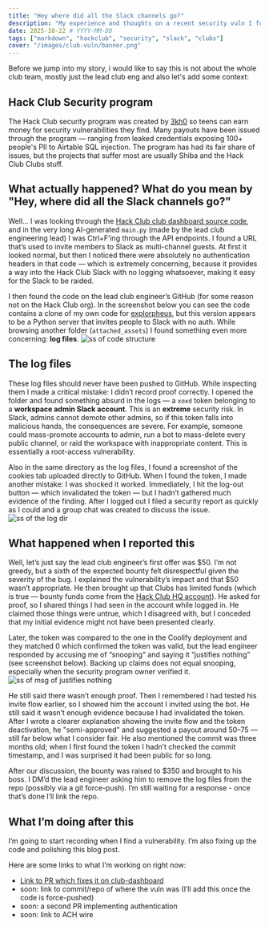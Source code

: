 ```yaml
---
title: "Hey where did all the Slack channels go?"
description: "My experience and thoughts on a recent security vuln I found which allowed you to gain Slack workspace admin (bypasses 2FA)"
date: 2025-10-22 # YYYY-MM-DD
tags: ["markdown", "hackclub", "security", "slack", "clubs"]
cover: "/images/club-vuln/banner.png"
---
```


Before we jump into my story, i would like to say this is not about the whole club team, mostly just the lead club eng and also let's add some context:

## Hack Club Security program

The Hack Club security program was created by [3kh0](https://3kh0.net) so teens can earn money for security vulnerabilities they find. Many payouts have been issued through the program — ranging from leaked credentials exposing 100+ people's PII to Airtable SQL injection. The program has had its fair share of issues, but the projects that suffer most are usually Shiba and the Hack Club Clubs stuff.

## What actually happened? What do you mean by "Hey, where did all the Slack channels go?"

Well… I was looking through the [Hack Club club dashboard source code](https://github.com/hackclub/club-dashboard), and in the very long AI-generated `main.py` (made by the lead club engineering lead) I was Ctrl+F’ing through the API endpoints. I found a URL that’s used to invite members to Slack as multi-channel guests. At first it looked normal, but then I noticed there were absolutely no authentication headers in that code — which is extremely concerning, because it provides a way into the Hack Club Slack with no logging whatsoever, making it easy for the Slack to be raided.

I then found the code on the lead club engineer’s GitHub (for some reason not on the Hack Club org). In the screenshot below you can see the code contains a clone of my own code for [explorpheus](https://github.com/hackclub/explorpheus), but this version appears to be a Python server that invites people to Slack with no auth. While browsing another folder (`attached_assets`) I found something even more concerning: **log files**.
![ss of code structure](/images/club-vuln/ss_of_stuff.png)

## The log files

These log files should never have been pushed to GitHub. While inspecting them I made a critical mistake: I didn’t record proof correctly. I opened the folder and found something absurd in the logs — a `xoxd` token belonging to a **workspace admin Slack account**. This is an **extreme** security risk. In Slack, admins cannot demote other admins, so if this token falls into malicious hands, the consequences are severe. For example, someone could mass-promote accounts to admin, run a bot to mass-delete every public channel, or raid the workspace with inappropriate content. This is essentially a root-access vulnerability.

Also in the same directory as the log files, I found a screenshot of the cookies tab uploaded directly to GitHub. When I found the token, I made another mistake: I was shocked it worked. Immediately, I hit the log-out button — which invalidated the token — but I hadn’t gathered much evidence of the finding. After I logged out I filed a security report as quickly as I could and a group chat was created to discuss the issue.
![ss of the log dir](/images/club-vuln/ss_log_dir.png)

## What happened when I reported this

Well, let’s just say the lead club engineer’s first offer was $50. I’m not greedy, but a sixth of the expected bounty felt disrespectful given the severity of the bug. I explained the vulnerability’s impact and that $50 wasn’t appropriate. He then brought up that Clubs has limited funds (which is true — bounty funds come from the [Hack Club HQ account](https://hcb.hackclub.com/hq)). He asked for proof, so I shared things I had seen in the account while logged in. He claimed those things were untrue, which I disagreed with, but I conceded that my initial evidence might not have been presented clearly.

Later, the token was compared to the one in the Coolify deployment and they matched 0 which confirmed the token was valid, but the lead engineer responded by accusing me of “snooping” and saying it “justifies nothing” (see screenshot below). Backing up claims does not equal snooping, especially when the security program owner verified it.
![ss of msg of justifies nothing](/images/club-vuln/justifies_nothing.png)

He still said there wasn’t enough proof. Then I remembered I had tested his invite flow earlier, so I showed him the account I invited using the bot. He still said it wasn’t enough evidence because I had invalidated the token. After I wrote a clearer explanation showing the invite flow and the token deactivation, he "semi-approved" and suggested a payout around $50–$75 — still far below what I consider fair. He also mentioned the commit was three months old; when I first found the token I hadn’t checked the commit timestamp, and I was surprised it had been public for so long.

After our discussion, the bounty was raised to $350 and brought to his boss. I DM’d the lead engineer asking him to remove the log files from the repo (possibly via a git force-push). I’m still waiting for a response - once that’s done I’ll link the repo.

## What I’m doing after this

I’m going to start recording when I find a vulnerability. I’m also fixing up the code and polishing this blog post.

Here are some links to what I’m working on right now:

- [Link to PR which fixes it on club-dashboard](https://github.com/hackclub/club-dashboard/pull/100)
- soon: link to commit/repo of where the vuln was (I’ll add this once the code is force-pushed)
- soon: a second PR implementing authentication
- soon: link to ACH wire
